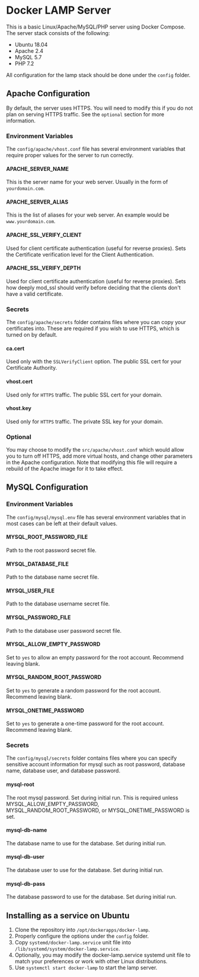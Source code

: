 # Docker LAMP Server
This is a basic Linux/Apache/MySQL/PHP server using Docker Compose. The server stack consists of the following:
* Ubuntu 18.04 
* Apache 2.4
* MySQL 5.7
* PHP 7.2

All configuration for the lamp stack should be done under the <code>config</code> folder. 

## Apache Configuration
By default, the server uses HTTPS. You will need to modify this if you do not plan on serving HTTPS traffic. See the `optional` section for more information.

### Environment Variables
The `config/apache/vhost.conf` file has several environment variables that require proper values for the server to run correctly.

#### APACHE_SERVER_NAME
This is the server name for your web server. Usually in the form of `yourdomain.com`.

#### APACHE_SERVER_ALIAS
This is the list of aliases for your web server. An example would be `www.yourdomain.com`.

#### APACHE_SSL_VERIFY_CLIENT
Used for client certificate authentication (useful for reverse proxies). Sets the Certificate verification level for the Client Authentication.

#### APACHE_SSL_VERIFY_DEPTH
Used for client certificate authentication (useful for reverse proxies). Sets how deeply mod_ssl should verify before deciding that the clients don't have a valid certificate.

### Secrets
The `config/apache/secrets` folder contains files where you can copy your certificates into. These are required if you wish to use HTTPS, which is turned on by default.

#### ca.cert
Used only with the `SSLVerifyClient` option. The public SSL cert for your Certificate Authority.

#### vhost.cert
Used only for `HTTPS` traffic. The public SSL cert for your domain.

#### vhost.key
Used only for `HTTPS` traffic. The private SSL key for your domain.

### Optional
You may choose to modify the `src/apache/vhost.conf` which would allow you to turn off HTTPS, add more virtual hosts, and change other parameters in the Apache configuration. Note that modifying this file will require a rebuild of the Apache image for it to take effect.

## MySQL Configuration

### Environment Variables
The `config/mysql/mysql.env` file has several environment variables that in most cases can be left at their default values.

#### MYSQL_ROOT_PASSWORD_FILE
Path to the root password secret file.

#### MYSQL_DATABASE_FILE
Path to the database name secret file.

#### MYSQL_USER_FILE
Path to the database username secret file.

#### MYSQL_PASSWORD_FILE
Path to the database user password secret file.

#### MYSQL_ALLOW_EMPTY_PASSWORD
Set to `yes` to allow an empty password for the root account. Recommend leaving blank.

#### MYSQL_RANDOM_ROOT_PASSWORD
Set to `yes` to generate a random password for the root account. Recommend leaving blank.

#### MYSQL_ONETIME_PASSWORD
Set to `yes` to generate a one-time password for the root account. Recommend leaving blank.

### Secrets
The `config/mysql/secrets` folder contains files where you can specify sensitive account information for mysql such as root password, database name, database user, and database password.

#### mysql-root
The root mysql password. Set during initial run. This is required unless MYSQL_ALLOW_EMPTY_PASSWORD, MYSQL_RANDOM_ROOT_PASSWORD, or MYSQL_ONETIME_PASSWORD is set.

#### mysql-db-name
The database name to use for the database. Set during initial run.

#### mysql-db-user
The database user to use for the database. Set during initial run.

#### mysql-db-pass
The database password to use for the database. Set during initial run.


## Installing as a service on Ubuntu
1. Clone the repository into `/opt/dockerapps/docker-lamp`.
2. Properly configure the options under the `config` folder.
3. Copy `systemd/docker-lamp.service` unit file into `/lib/systemd/system/docker-lamp.service`.
4. Optionally, you may modify the docker-lamp.service systemd unit file to match your preferences or work with other Linux distributions.
5. Use `systemctl start docker-lamp` to start the lamp server.
